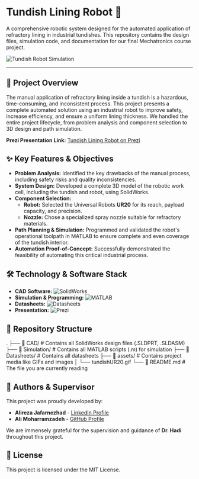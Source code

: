 # Tundish Lining Robot 🦾

A comprehensive robotic system designed for the automated application of refractory lining in industrial tundishes. This repository contains the design files, simulation code, and documentation for our final Mechatronics course project.

![Tundish Robot Simulation](./assets/tundishUR20.gif)

---

## 📜 Project Overview

The manual application of refractory lining inside a tundish is a hazardous, time-consuming, and inconsistent process. This project presents a complete automated solution using an industrial robot to improve safety, increase efficiency, and ensure a uniform lining thickness. We handled the entire project lifecycle, from problem analysis and component selection to 3D design and path simulation.

**Prezi Presentation Link:** [Tundish Lining Robot on Prezi](https://prezi.com/view/IGm1Mo9iTPEnZJsV96Pa/)

## ✨ Key Features & Objectives

- **Problem Analysis:** Identified the key drawbacks of the manual process, including safety risks and quality inconsistencies.
- **System Design:** Developed a complete 3D model of the robotic work cell, including the tundish and robot, using SolidWorks.
- **Component Selection:**
    - **Robot:** Selected the Universal Robots **UR20** for its reach, payload capacity, and precision.
    - **Nozzle:** Chose a specialized spray nozzle suitable for refractory materials.
- **Path Planning & Simulation:** Programmed and validated the robot's operational toolpath in MATLAB to ensure complete and even coverage of the tundish interior.
- **Automation Proof-of-Concept:** Successfully demonstrated the feasibility of automating this critical industrial process.

## 🛠️ Technology & Software Stack

- **CAD Software:** ![SolidWorks](CAD)
- **Simulation & Programming:** ![MATLAB](MatlabFiles)
- **Datasheets:** ![Datasheets](Datasheets)
- **Presentation:** ![Prezi](https://prezi.com/view/IGm1Mo9iTPEnZJsV96Pa/)

## 📁 Repository Structure


.
├── 📂 CAD/                      # Contains all SolidWorks design files (.SLDPRT, .SLDASM)
├── 📂 Simulation/               # Contains all MATLAB scripts (.m) for simulation
├── 📂 Datasheets/               # Contains all datasheets
├── 📂 assets/                   # Contains project media like GIFs and images
│   └── tundishUR20.gif
└── 📄 README.md                # The file you are currently reading


## 👥 Authors & Supervisor

This project was proudly developed by:

- **Alireza Jafarnezhad** - [LinkedIn Profile](https://www.linkedin.com/in/alireza-jmo/)
- **Ali Moharramzadeh** - [GitHub Profile](https://github.com/alipgm)

We are immensely grateful for the supervision and guidance of **Dr. Hadi** throughout this project.

## 📄 License

This project is licensed under the MIT License.
